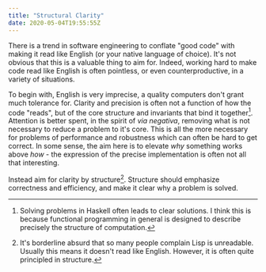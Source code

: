 ```yaml
---
title: "Structural Clarity"
date: 2020-05-04T19:55:55Z
---
```


There is a trend in software engineering to conflate "good code" with making it read like English (or your native language of choice). It's not obvious that this is a valuable thing to aim for. Indeed, working hard to make code read like English is often pointless, or even counterproductive, in a variety of situations.

To begin with, English is very imprecise, a quality computers don't grant much tolerance for. Clarity and precision is often not a function of how the code "reads", but of the core structure and invariants that bind it together[^1]. Attention is better spent, in the spirit of *via negativa*, removing what is not necessary to reduce a problem to it's core. This is all the more necessary for problems of performance and robustness which can often be hard to get correct. In some sense, the aim here is to elevate *why* something works above *how* - the expression of the precise implementation is often not all that interesting. 

[^1]: Solving problems in Haskell often leads to clear solutions. I think this is because functional programming in general is designed to describe precisely the structure of computation.

Instead aim for clarity by structure[^2]. Structure should emphasize correctness and efficiency, and make it clear why a problem is solved.

[^2]: It's borderline absurd that so many people complain Lisp is unreadable. Usually this means it doesn't read like English. However, it is often quite principled in structure.

